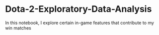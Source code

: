# Dota-2-Exploratory-Data-Analysis
In this notebook, I explore certain in-game features that contribute to my win matches
